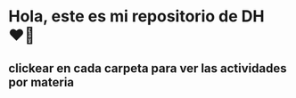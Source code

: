 # Hola, este es mi repositorio de DH ❤️‍🔥
## clickear en cada carpeta para ver las actividades por materia